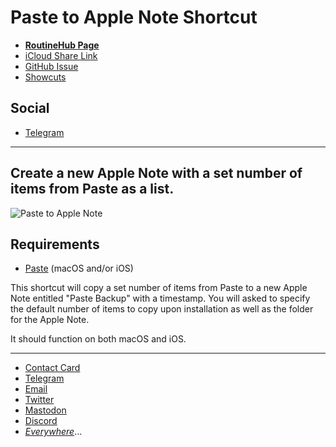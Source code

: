 # Paste to Apple Note Shortcut

- [**RoutineHub Page**](https://routinehub.co/shortcut/11079)
- [iCloud Share Link](https://www.icloud.com/shortcuts/0e3e7206924f46b1b09d7bc3e0fcb45f)
- [GitHub Issue](https://github.com/extratone/i/issues/144)
- [Showcuts](https://showcuts.app/share/view/0e3e7206924f46b1b09d7bc3e0fcb45f)

## Social
- [Telegram](https://t.me/extratone/10190)
---

## Create a new Apple Note with a set number of items from Paste as a list.

![Paste to Apple Note](https://user-images.githubusercontent.com/43663476/153743276-3fced068-be19-4ea7-96bf-f9bd09e57ca0.png)

## Requirements
- [Paste](https://apps.apple.com/us/app/paste-clipboard-manager/id967805235) (macOS and/or iOS)

This shortcut will copy a set number of items from Paste to a new Apple Note entitled "Paste Backup" with a  timestamp. You will asked to specify the default number of items to copy upon installation as well as the folder for the Apple Note.

It should function on both macOS and iOS.

---

* [Contact Card](https://davidblue.wtf/db.vcf)
* [Telegram](https://t.me/extratone)
* [Email](mailto:davidblue@extratone.com) 
* [Twitter](https://twitter.com/NeoYokel)
* [Mastodon](https://mastodon.social/@DavidBlue)
* [Discord](https://discord.gg/0b9KQUKP858b0iZF)
* [*Everywhere*](https://raindrop.io/davidblue/social-directory-21059174)...